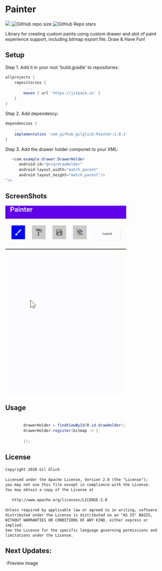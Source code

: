 # Painter
[![](https://jitpack.io/v/gilglick/Painter.svg)](https://jitpack.io/#gilglick/Painter)
![GitHub repo size](https://img.shields.io/github/repo-size/gilglick/Painter)
![GitHub Repo stars](https://img.shields.io/github/stars/gilglick/Painter?Color=%23af6b58)

Library for creating custom paints using custom drawer and alot of paint experience support, including bitmap export file. 
Draw & Have Fun!

## Setup
Step 1. Add it in your root 'build.gradle' to repositories:
```gradle
allprojects {
    repositories {
         ...
        maven { url 'https://jitpack.io' }
    }
}
```

Step 2. Add dependency:
```gradle
dependencies {
    ...
    implementation 'com.github.gilglick:Painter:1.0.1'
}
```


Step 3. Add the drawer holder componet to your XML:
```java
   <com.example.drawer.DrawerHolder
      android:id="@+id/drawHolder"
      android:layout_width="match_parent"
      android:layout_height="match_parent"/>
"/>

```

## ScreenShots 
![](Images/Painter.gif)

## Usage

```java

        drawerHolder = findViewById(R.id.drawHolder);
        drawerHolder.register(bitmap -> {

        });              
```


## License

    Copyright 2020 Gil Glick

    Licensed under the Apache License, Version 2.0 (the "License");
    you may not use this file except in compliance with the License.
    You may obtain a copy of the License at

       http://www.apache.org/licenses/LICENSE-2.0

    Unless required by applicable law or agreed to in writing, software
    distributed under the License is distributed on an "AS IS" BASIS,
    WITHOUT WARRANTIES OR CONDITIONS OF ANY KIND, either express or implied.
    See the License for the specific language governing permissions and
    limitations under the License.

## Next Updates:
  -Preview Image
